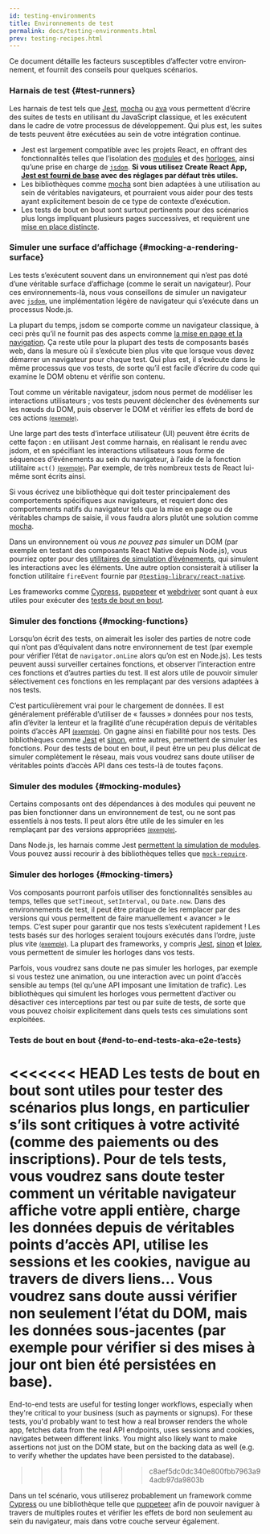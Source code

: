 ```yaml
---
id: testing-environments
title: Environnements de test
permalink: docs/testing-environments.html
prev: testing-recipes.html
---
```


<!-- Ce document vise les personnes déjà à l’aise avec JavaScript, et qui ont probablement déjà écrit des tests avec.  Il constitue une sorte de référence des différences entre les environnements de test pour les composants React, en explicitant en quoi ces différences affectent l’écriture des tests.  Ce document suppose par ailleurs une légère priorité envers les composants web basés sur react-dom, mais comprend des informations pour les autres moteurs de rendu. -->

Ce document détaille les facteurs susceptibles d’affecter votre environ­­nement, et fournit des conseils pour quelques scénarios.

### Harnais de test {#test-runners}

Les harnais de test tels que [Jest](https://jestjs.io/), [mocha](https://mochajs.org/) ou [ava](https://github.com/avajs/ava) vous permettent d’écrire des suites de tests en utilisant du JavaScript classique, et les exécutent dans le cadre de votre processus de développement. Qui plus est, les suites de tests peuvent être exécutées au sein de votre intégration continue.

- Jest est largement compatible avec les projets React, en offrant des fonctionnalités telles que l’isolation des [modules](#mocking-modules) et des [horloges](#mocking-timers), ainsi qu’une prise en charge de [`jsdom`](#mocking-a-rendering-surface). **Si vous utilisez Create React App, [Jest est fourni de base](https://facebook.github.io/create-react-app/docs/running-tests) avec des réglages par défaut très utiles.**
- Les bibliothèques comme [mocha](https://mochajs.org/#running-mocha-in-the-browser) sont bien adaptées à une utilisation au sein de véritables navigateurs, et pourraient vous aider pour des tests ayant explicitement besoin de ce type de contexte d’exécution.
- Les tests de bout en bout sont surtout pertinents pour des scénarios plus longs impliquant plusieurs pages successives, et requièrent une [mise en place distincte](#end-to-end-tests-aka-e2e-tests).

### Simuler une surface d’affichage {#mocking-a-rendering-surface}

Les tests s’exécutent souvent dans un environnement qui n’est pas doté d’une véritable surface d’affichage (comme le serait un navigateur).  Pour ces environnements-là, nous vous conseillons de simuler un navigateur avec [`jsdom`](https://github.com/jsdom/jsdom), une implémentation légère de navigateur qui s’exécute dans un processus Node.js.

La plupart du temps, jsdom se comporte comme un navigateur classique, à ceci près qu’il ne fournit pas des aspects comme [la mise en page et la navigation](https://github.com/jsdom/jsdom#unimplemented-parts-of-the-web-platform). Ça reste utile pour la plupart des tests de composants basés web, dans la mesure où il s’exécute bien plus vite que lorsque vous devez démarrer un navigateur pour chaque test.  Qui plus est, il s’exécute dans le même processus que vos tests, de sorte qu’il est facile d’écrire du code qui examine le DOM obtenu et vérifie son contenu.

Tout comme un véritable navigateur, jsdom nous permet de modéliser les interactions utilisateurs ; vos tests peuvent déclencher des événements sur les nœuds du DOM, puis observer le DOM et vérifier les effets de bord de ces actions [<small>(exemple)</small>](/docs/testing-recipes.html#events).

Une large part des tests d’interface utilisateur (UI) peuvent être écrits de cette façon : en utilisant Jest comme harnais, en réalisant le rendu avec jsdom, et en spécifiant les interactions utilisateurs sous forme de séquences d’événements au sein du navigateur, à l’aide de la fonction utilitaire `act()` [<small>(exemple)</small>](/docs/testing-recipes.html).  Par exemple, de très nombreux tests de React lui-même sont écrits ainsi.

Si vous écrivez une bibliothèque qui doit tester principalement des comportements spécifiques aux navigateurs, et requiert donc des comportements natifs du navigateur tels que la mise en page ou de véritables champs de saisie, il vous faudra alors plutôt une solution comme [mocha](https://mochajs.org/).

Dans un environnement où vous _ne pouvez pas_ simuler un DOM (par exemple en testant des composants React Native depuis Node.js), vous pourriez opter pour des [utilitaires de simulation d’événements](https://reactjs.org/docs/test-utils.html#simulate), qui simulent les interactions avec les éléments. Une autre option consisterait à utiliser la fonction utilitaire `fireEvent` fournie par [`@testing-library/react-native`](https://testing-library.com/docs/native-testing-library).

Les frameworks comme [Cypress](https://www.cypress.io/), [puppeteer](https://github.com/GoogleChrome/puppeteer) et [webdriver](https://www.seleniumhq.org/projects/webdriver/) sont quant à eux utiles pour exécuter des [tests de bout en bout](#end-to-end-tests-aka-e2e-tests).

### Simuler des fonctions {#mocking-functions}

Lorsqu’on écrit des tests, on aimerait les isoler des parties de notre code qui n’ont pas d’équivalent dans notre environnement de test (par exemple pour vérifier l’état de `navigator.onLine` alors qu’on est en Node.js).  Les tests peuvent aussi surveiller certaines fonctions, et observer l’interaction entre ces fonctions et d’autres parties du test.  Il est alors utile de pouvoir simuler sélectivement ces fonctions en les remplaçant par des versions adaptées à nos tests.

C’est particulièrement vrai pour le chargement de données.  Il est généralement préférable d’utiliser de « fausses » données pour nos tests, afin d’éviter la lenteur et la fragilité d’une récupération depuis de véritables points d’accès API [<small>(exemple)</small>](/docs/testing-recipes.html#data-fetching).  On gagne ainsi en fiabilité pour nos tests.  Des bibliothèques comme [Jest](https://jestjs.io/) et [sinon](https://sinonjs.org/), entre autres, permettent de simuler les fonctions.  Pour des tests de bout en bout, il peut être un peu plus délicat de simuler complètement le réseau, mais vous voudrez sans doute utiliser de véritables points d’accès API dans ces tests-là de toutes façons.

### Simuler des modules {#mocking-modules}

Certains composants ont des dépendances à des modules qui peuvent ne pas bien fonctionner dans un environnement de test, ou ne sont pas essentiels à nos tests.  Il peut alors être utile de les simuler en les remplaçant par des versions appropriées [<small>(exemple)</small>](/docs/testing-recipes.html#mocking-modules).

Dans Node.js, les harnais comme Jest [permettent la simulation de modules](https://jestjs.io/docs/en/manual-mocks). Vous pouvez aussi recourir à des bibliothèques telles que [`mock-require`](https://www.npmjs.com/package/mock-require).

### Simuler des horloges {#mocking-timers}

Vos composants pourront parfois utiliser des fonctionnalités sensibles au temps, telles que `setTimeout`, `setInterval`, ou `Date.now`. Dans des environnements de test, il peut être pratique de les remplacer par des versions qui vous permettent de faire manuellement « avancer » le temps. C’est super pour garantir que nos tests s’exécutent rapidement ! Les tests basés sur des horloges seraient toujours exécutés dans l’ordre, juste plus vite [<small>(exemple)</small>](/docs/testing-recipes.html#timers). La plupart des frameworks, y compris [Jest](https://jestjs.io/docs/en/timer-mocks), [sinon](https://sinonjs.org/releases/v7.3.2/fake-timers/) et [lolex](https://github.com/sinonjs/lolex), vous permettent de simuler les horloges dans vos tests.

Parfois, vous voudrez sans doute ne pas simuler les horloges, par exemple si vous testez une animation, ou une interaction avec un point d’accès sensible au temps (tel qu’une API imposant une limitation de trafic).  Les bibliothèques qui simulent les horloges vous permettent d’activer ou désactiver ces interceptions par test ou par suite de tests, de sorte que vous pouvez choisir explicitement dans quels tests ces simulations sont exploitées.

### Tests de bout en bout {#end-to-end-tests-aka-e2e-tests}

<<<<<<< HEAD
Les tests de bout en bout sont utiles pour tester des scénarios plus longs, en particulier s’ils sont critiques à votre activité (comme des paiements ou des inscriptions).  Pour de tels tests, vous voudrez sans doute tester comment un véritable navigateur affiche votre appli entière, charge les données depuis de véritables points d’accès API, utilise les sessions et les cookies, navigue au travers de divers liens…  Vous voudrez sans doute aussi vérifier non seulement l’état du DOM, mais les données sous-jacentes (par exemple pour vérifier si des mises à jour ont bien été persistées en base).
=======
End-to-end tests are useful for testing longer workflows, especially when they're critical to your business (such as payments or signups). For these tests, you'd probably want to test how a real browser renders the whole app, fetches data from the real API endpoints, uses sessions and cookies, navigates between different links. You might also likely want to make assertions not just on the DOM state, but on the backing data as well (e.g. to verify whether the updates have been persisted to the database).
>>>>>>> c8aef5dc0dc340e800fbb7963a94adb97da9803b

Dans un tel scénario, vous utiliserez probablement un framework comme [Cypress](https://www.cypress.io/) ou une bibliothèque telle que [puppeteer](https://github.com/GoogleChrome/puppeteer) afin de pouvoir naviguer à travers de multiples routes et vérifier les effets de bord non seulement au sein du navigateur, mais dans votre couche serveur également.

